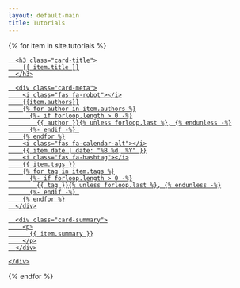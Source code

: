 ```yaml
---
layout: default-main
title: Tutorials
---
```


{% for item in site.tutorials %}

  <div class="card">
  <a href="{{item.url}}">
    <div class="card-body">

      <h3 class="card-title">
        {{ item.title }}
      </h3>

      <div class="card-meta">
        <i class="fas fa-robot"></i>
        {{item.authors}}
        {% for author in item.authors %}
          {%- if forloop.length > 0 -%}
            {{ author }}{% unless forloop.last %}, {% endunless -%}
          {%- endif -%} 
        {% endfor %}
        <i class="fas fa-calendar-alt"></i>
        {{ item.date | date: "%B %d, %Y" }}
        <i class="fas fa-hashtag"></i>
        {{ item.tags }}
        {% for tag in item.tags %}
          {%- if forloop.length > 0 -%}
            {{ tag }}{% unless forloop.last %}, {% endunless -%}
          {%- endif -%} 
        {% endfor %}
      </div>

      <div class="card-summary">
        <p>
          {{ item.summary }}
        </p>
      </div>

    </div>
  </a>
  </div>

{% endfor %}
